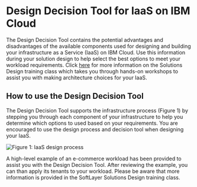 # Design Decision Tool for IaaS on IBM Cloud

The Design Decision Tool contains the potential advantages and disadvantages of the available components used for designing and building your infrastructure as a Service (IaaS) on IBM Cloud.  Use this information during your solution design to help select the best options to meet your workload requirements.  Click [here](http://www.softlayer.com/training-courses) for more information on the Solutions Design training class which takes you through hands-on workshops to assist you with making architecture choices for your IaaS.

## How to use the Design Decision Tool 

The Design Decision Tool supports the infrastructure process (Figure 1) by stepping you through each component of your infrastructure to help you determine which options to used based on your requirements.  You are encouraged to use the design process and decision tool when designing your IaaS.

![Figure 1: IaaS design process](https://github.ibm.com/jay-warfield/design-decision-tool/imgs/rainbow_tool_fig1.png)

A high-level example of an e-commerce workload has been provided to assist you with the Design Decision Tool. After reviewing the example, you can than apply its tenants to your workload. Please be aware that more information is provided in the SoftLayer Solutions Design training class.
